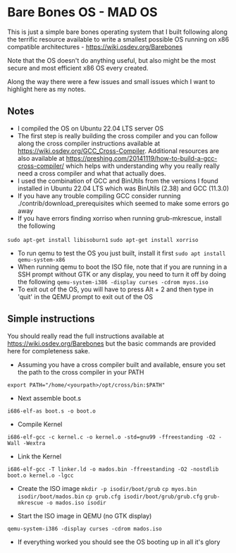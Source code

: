 # Bare Bones OS - MAD OS

This is just a simple bare bones operating system that I built following along the terrific resource available to write a smallest possible OS running on x86 compatible architectures - https://wiki.osdev.org/Barebones

Note that the OS doesn't do anything useful, but also might be the most secure and most efficient x86 OS every created.

Along the way there were a few issues and small issues which I want to highlight here as my notes.

## Notes
- I compiled the OS on Ubuntu 22.04 LTS server OS
- The first step is really building the cross compiler and you can follow along the cross compiler instructions available at https://wiki.osdev.org/GCC_Cross-Compiler. Additional resources are also available at https://preshing.com/20141119/how-to-build-a-gcc-cross-compiler/ which helps with understanding why you really really need a cross compiler and what that actually does.
- I used the combination of GCC and BinUtils from the versions I found installed in Ubuntu 22.04 LTS which was BinUtils (2.38) and GCC (11.3.0)
- If you have any trouble compiling GCC consider running ./contrib/download_prerequisites which seemed to make some errors go away
- If you have errors finding xorriso when running grub-mkrescue, install the following

`sudo apt-get install libisoburn1`
`sudo apt-get install xorriso`
- To run qemu to test the OS you just built, install it first
`sudo apt install qemu-system-x86`
- When running qemu to boot the ISO file, note that if you are running in a SSH prompt without GTK or any display, you need to turn it off by doing the following
 `qemu-system-i386 -display curses -cdrom myos.iso`
- To exit out of the OS, you will have to press Alt + 2 and then type in 'quit' in the QEMU prompt to exit out of the OS

## Simple instructions
You should really read the full instructions available at https://wiki.osdev.org/Barebones but the basic commands are provided here for completeness sake.
- Assuming you have a cross compiler built and available, ensure you set the path to the cross compiler in your PATH

`export PATH="/home/<yourpath>/opt/cross/bin:$PATH"`
- Next assemble boot.s

`i686-elf-as boot.s -o boot.o`
- Compile Kernel

`i686-elf-gcc -c kernel.c -o kernel.o -std=gnu99 -ffreestanding -O2 -Wall -Wextra`
- Link the Kernel

`i686-elf-gcc -T linker.ld -o mados.bin -ffreestanding -O2 -nostdlib boot.o kernel.o -lgcc`

- Create the ISO image
`mkdir -p isodir/boot/grub`
`cp myos.bin isodir/boot/mados.bin`
`cp grub.cfg isodir/boot/grub/grub.cfg`
`grub-mkrescue -o mados.iso isodir`

- Start the ISO image in QEMU (no GTK display)

`qemu-system-i386 -display curses -cdrom mados.iso`

- If everything worked you should see the OS booting up in all it's glory
